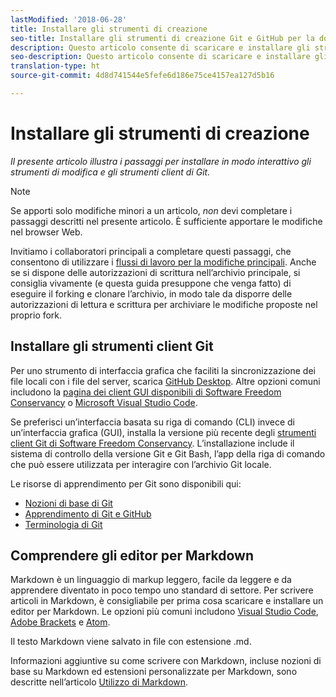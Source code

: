 ```yaml
---
lastModified: '2018-06-28'
title: Installare gli strumenti di creazione
seo-title: Installare gli strumenti di creazione Git e GitHub per la documentazione di Adobe
description: Questo articolo consente di scaricare e installare gli strumenti client necessari per Git/GitHub e per la modifica di file Markdown.
seo-description: Questo articolo consente di scaricare e installare gli strumenti client necessari per Git/GitHub e per la modifica dei file Markdown per la documentazione di Adobe.
translation-type: ht
source-git-commit: 4d8d741544e5fefe6d186e75ce4157ea127d5b16

---
```


# Installare gli strumenti di creazione

*Il presente articolo illustra i passaggi per installare in modo interattivo gli strumenti di modifica e gli strumenti client di Git.*

>[!NOTE]
> Se apporti solo modifiche minori a un articolo, *non* devi completare i passaggi descritti nel presente articolo. È sufficiente apportare le modifiche nel browser Web.
>
> Invitiamo i collaboratori principali a completare questi passaggi, che consentono di utilizzare i [flussi di lavoro per la modifiche principali](local-repo.md). Anche se si dispone delle autorizzazioni di scrittura nell’archivio principale, si consiglia vivamente (e questa guida presuppone che venga fatto) di eseguire il forking e clonare l’archivio, in modo tale da disporre delle autorizzazioni di lettura e scrittura per archiviare le modifiche proposte nel proprio fork.

## Installare gli strumenti client Git

Per uno strumento di interfaccia grafica che faciliti la sincronizzazione dei file locali con i file del server, scarica [GitHub Desktop](https://desktop.github.com/). Altre opzioni comuni includono la [pagina dei client GUI disponibili di Software Freedom Conservancy](https://git-scm.com/downloads/guis) o [Microsoft Visual Studio Code](https://www.visualstudio.com/products/code-vs.aspx).

Se preferisci un’interfaccia basata su riga di comando (CLI) invece di un’interfaccia grafica (GUI), installa la versione più recente degli [strumenti client Git di Software Freedom Conservancy](https://git-scm.com/downloads). L’installazione include il sistema di controllo della versione Git e Git Bash, l’app della riga di comando che può essere utilizzata per interagire con l’archivio Git locale.

Le risorse di apprendimento per Git sono disponibili qui:

* [Nozioni di base di Git](https://git-scm.com/book/en/v2/Getting-Started-Git-Basics)
* [Apprendimento di Git e GitHub](https://help.github.com/articles/good-resources-for-learning-git-and-github/)
* [Terminologia di Git](https://help.github.com/articles/github-glossary)

## Comprendere gli editor per Markdown

Markdown è un linguaggio di markup leggero, facile da leggere e da apprendere diventato in poco tempo uno standard di settore. Per scrivere articoli in Markdown, è consigliabile per prima cosa scaricare e installare un editor per Markdown. Le opzioni più comuni includono [Visual Studio Code](https://code.visualstudio.com/), [Adobe Brackets](https://brackets.io) e [Atom](https://atom.io).

Il testo Markdown viene salvato in file con estensione .md.

Informazioni aggiuntive su come scrivere con Markdown, incluse nozioni di base su Markdown ed estensioni personalizzate per Markdown, sono descritte nell’articolo [Utilizzo di Markdown](../writing-essentials/markdown.md).

<!--
## Adobe Docs Authoring Pack

Install the Docs Authoring Pack. This set of extensions includes basic authoring assistance for help when writing Markdown, and a preview feature, so that you can see what the Markdown looks like in the style of the docs.adobe.com site.

Link when available
-->
